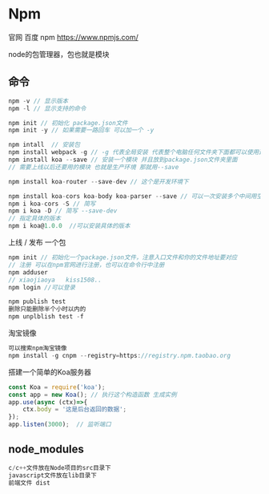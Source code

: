 # Npm

官网 百度 npm  https://www.npmjs.com/

node的包管理器，包也就是模块



## 命令

```js
npm -v // 显示版本
npm -l // 显示支持的命令

npm init // 初始化 package.json文件
npm init -y // 如果需要一路回车 可以加一个 -y

npm intall  // 安装包
npm install webpack -g // -g 代表全局安装 代表整个电脑任何文件夹下面都可以使用这个包
npm install koa --save // 安装一个模块 并且放到package.json文件夹里面
// 需要上线以后还要用的模块 也就是生产环境 那就用--save

npm install koa-router --save-dev // 这个是开发环境下

npm install koa-cors koa-body koa-parser --save // 可以一次安装多个中间用空格隔开
npm i koa-cors -S // 简写
npm i koa -D // 简写 --save-dev
// 指定具体的版本
npm i koa@1.0.0  //可以安装具体的版本
```

上线 / 发布 一个包

```js
npm init // 初始化一个package.json文件，注意入口文件和你的文件地址要对应
// 注册 可以在npm官网进行注册，也可以在命令行中注册
npm adduser
// xiaojiaoya   kiss1508..
npm login //可以登录

npm publish test
删除只能删除半个小时以内的
npm unplblish test -f
```

淘宝镜像

```js
可以搜索npm淘宝镜像
npm install -g cnpm --registry=https://registry.npm.taobao.org
```



搭建一个简单的Koa服务器

```js
const Koa = require('koa');
const app = new Koa(); // 执行这个构造函数 生成实例
app.use(async (ctx)=>{
    ctx.body = '这是后台返回的数据';
});
app.listen(3000);  // 监听端口
```



## node_modules

```js
c/c++文件放在Node项目的src目录下
javascript文件放在lib目录下
前端文件 dist
```
